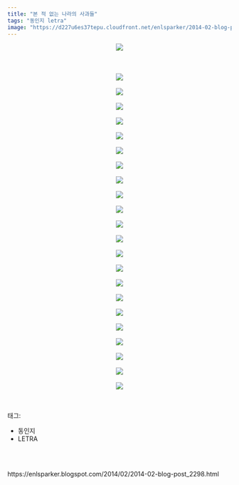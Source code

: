 ```yaml
---
title: "본 적 없는 나라의 사과들"
tags: "동인지 letra"
image: "https://d227u6es37tepu.cloudfront.net/enlsparker/2014-02-blog-post_2298/001.jpg"
---
```

<div class="article">
<div class="post-body entry-content" id="post-body-6743090675391261736" itemprop="description articleBody">
<div class="separator" style="clear: both; text-align: center;">
<img src="{{ site.imgserver6 }}/enlsparker/2014-02-blog-post_2298/001.jpg"/></div>
<br/>
<a name="more"></a><br/>
<br/>
<div class="separator" style="clear: both; text-align: center;">
<img src="{{ site.imgserver6 }}/enlsparker/2014-02-blog-post_2298/002.jpg"/></div>
<br/>
<div class="separator" style="clear: both; text-align: center;">
<img src="{{ site.imgserver6 }}/enlsparker/2014-02-blog-post_2298/003.jpg"/></div>
<br/>
<div class="separator" style="clear: both; text-align: center;">
<img src="{{ site.imgserver6 }}/enlsparker/2014-02-blog-post_2298/004.jpg"/></div>
<br/>
<div class="separator" style="clear: both; text-align: center;">
<img src="{{ site.imgserver6 }}/enlsparker/2014-02-blog-post_2298/005.jpg"/></div>
<br/>
<div class="separator" style="clear: both; text-align: center;">
<img src="{{ site.imgserver6 }}/enlsparker/2014-02-blog-post_2298/006.jpg"/></div>
<br/>
<div class="separator" style="clear: both; text-align: center;">
<img src="{{ site.imgserver6 }}/enlsparker/2014-02-blog-post_2298/007.jpg"/></div>
<br/>
<div class="separator" style="clear: both; text-align: center;">
<img src="{{ site.imgserver6 }}/enlsparker/2014-02-blog-post_2298/008.jpg"/></div>
<br/>
<div class="separator" style="clear: both; text-align: center;">
<img src="{{ site.imgserver6 }}/enlsparker/2014-02-blog-post_2298/009.jpg"/></div>
<br/>
<div class="separator" style="clear: both; text-align: center;">
<img src="{{ site.imgserver6 }}/enlsparker/2014-02-blog-post_2298/010.jpg"/></div>
<br/>
<div class="separator" style="clear: both; text-align: center;">
<img src="{{ site.imgserver6 }}/enlsparker/2014-02-blog-post_2298/011.jpg"/></div>
<br/>
<div class="separator" style="clear: both; text-align: center;">
<img src="{{ site.imgserver6 }}/enlsparker/2014-02-blog-post_2298/012.jpg"/></div>
<br/>
<div class="separator" style="clear: both; text-align: center;">
<img src="{{ site.imgserver6 }}/enlsparker/2014-02-blog-post_2298/013.jpg"/></div>
<br/>
<div class="separator" style="clear: both; text-align: center;">
<img src="{{ site.imgserver6 }}/enlsparker/2014-02-blog-post_2298/014.jpg"/></div>
<br/>
<div class="separator" style="clear: both; text-align: center;">
<img src="{{ site.imgserver6 }}/enlsparker/2014-02-blog-post_2298/015.jpg"/></div>
<br/>
<div class="separator" style="clear: both; text-align: center;">
<img src="{{ site.imgserver6 }}/enlsparker/2014-02-blog-post_2298/016.jpg"/></div>
<br/>
<div class="separator" style="clear: both; text-align: center;">
<img src="{{ site.imgserver6 }}/enlsparker/2014-02-blog-post_2298/017.jpg"/></div>
<br/>
<div class="separator" style="clear: both; text-align: center;">
<img src="{{ site.imgserver6 }}/enlsparker/2014-02-blog-post_2298/018.jpg"/></div>
<br/>
<div class="separator" style="clear: both; text-align: center;">
<img src="{{ site.imgserver6 }}/enlsparker/2014-02-blog-post_2298/019.jpg"/></div>
<br/>
<div class="separator" style="clear: both; text-align: center;">
<img src="{{ site.imgserver6 }}/enlsparker/2014-02-blog-post_2298/020.jpg"/></div>
<br/>
<div class="separator" style="clear: both; text-align: center;">
<img src="{{ site.imgserver6 }}/enlsparker/2014-02-blog-post_2298/021.jpg"/></div>
<br/>
<div class="separator" style="clear: both; text-align: center;">
<img src="{{ site.imgserver6 }}/enlsparker/2014-02-blog-post_2298/022.jpg"/></div>
<br/>
<div class="separator" style="clear: both; text-align: center;">
<img src="{{ site.imgserver6 }}/enlsparker/2014-02-blog-post_2298/023.jpg"/></div>
<br/>
<div style="clear: both;"></div>
</div></div><br/>
<div class="tagTrail">
<p>태그: </p>
<ul>
<li>동인지</li>
<li>LETRA</li>
</ul>
</div><br/>

<br/>
<p id="refer">https://enlsparker.blogspot.com/2014/02/2014-02-blog-post_2298.html</p>
<br/>

